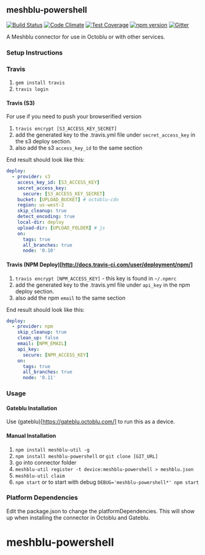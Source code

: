 ## meshblu-powershell

[![Build Status](https://travis-ci.org/octoblu/meshblu-powershell.svg?branch=master)](https://travis-ci.org/octoblu/meshblu-powershell)
[![Code Climate](https://codeclimate.com/github/octoblu/meshblu-powershell/badges/gpa.svg)](https://codeclimate.com/github/octoblu/meshblu-powershell)
[![Test Coverage](https://codeclimate.com/github/octoblu/meshblu-powershell/badges/coverage.svg)](https://codeclimate.com/github/octoblu/meshblu-powershell)
[![npm version](https://badge.fury.io/js/meshblu-powershell.svg)](http://badge.fury.io/js/meshblu-powershell)
[![Gitter](https://badges.gitter.im/octoblu/help.svg)](https://gitter.im/octoblu/help)

A Meshblu connector for use in Octoblu or with other services.

### Setup Instructions

### Travis

1. `gem install travis`
1. `travis login`

#### Travis (S3)

For use if you need to push your browserified version

1. `travis encrypt [S3_ACCESS_KEY_SECRET]`
1. add the generated key to the .travis.yml file under `secret_access_key` in the s3 deploy section.
1. also add the s3 `access_key_id` to the same section

End result should look like this:

```yml
deploy:
  - provider: s3
    access_key_id: [S3_ACCESS_KEY]
    secret_access_key:
      secure: [S3_ACCESS_KEY_SECRET]
    bucket: [UPLOAD_BUCKET] # octoblu-cdn
    region: us-west-2
    skip_cleanup: true
    detect_encoding: true
    local-dir: deploy
    upload-dir: [UPLOAD_FOLDER] # js
    on:
      tags: true
      all_branches: true
      node: '0.10'
```

#### Travis (NPM Deploy)[http://docs.travis-ci.com/user/deployment/npm/]

1. `travis encrypt [NPM_ACCESS_KEY]` - this key is found in `~/.npmrc`
1. add the generated key to the .travis.yml file under `api_key` in the npm deploy section.
1. also add the npm `email` to the same section

End result should look like this:

```yml
deploy:
  - provider: npm
    skip_cleanup: true
    clean_up: false
    email: [NPM_EMAIL]
    api_key:
      secure: [NPM_ACCESS_KEY]
    on:
      tags: true
      all_branches: true
      node: '0.11'
```

### Usage

#### Gateblu Installation

Use (gateblu)[https://gateblu.octoblu.com/] to run this as a device.

#### Manual Installation

1. `npm install meshblu-util -g`
1. `npm install meshblu-powershell` or `git clone [GIT_URL]`
1. go into connector folder
1. `meshblu-util register -t device:meshblu-powershell > meshblu.json`
1. `meshblu-util claim`
1. `npm start` or to start with debug `DEBUG='meshblu-powershell*' npm start`


### Platform Dependencies

Edit the package.json to change the platformDependencies. This will show up when installing the connector in Octoblu and Gateblu.
# meshblu-powershell
